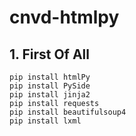 # cnvd-htmlpy

## 1. First Of All

    pip install htmlPy
    pip install PySide
    pip install jinja2
    pip install requests
    pip install beautifulsoup4
    pip install lxml
